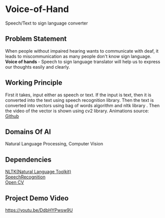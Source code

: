 # Voice-of-Hand
Speech/Text to sign language converter 
## Problem Statement
When people without impaired hearing wants to communicate with deaf, it leads to miscommunication as many people don't know sign language.<br>
<b>Voice of hands </b>- Speech to sign language translator will help us to express our thoughts easily and clearly.

## Working Principle
First it takes, input  either as speech or text. If the input is text, then it is converted into the text using speech recognition library. Then the text is converted into vectors using bag of words algorithm and nltk library . Then the video of the vector is shown using cv2 library.
Animations source:<a href = "https://github.com/jigargajjar55/AUDIO-SPEECH-TO-SIGN-LANGUAGE-CONVERTER/tree/master/assets"> Github</a>

## Domains Of AI
Natural Language Processing, Computer Vision 

## Dependencies
<a href="https://www.nltk.org/">NLTK(Natural Language Toolkit)</a><br>
<a href="https://pypi.org/project/SpeechRecognition/">SpeechRecognition</a><br>
<a href = "https://pypi.org/project/opencv-python/">Open CV</a><br>

## Project Demo Video
https://youtu.be/DdbHYPwsw9U
